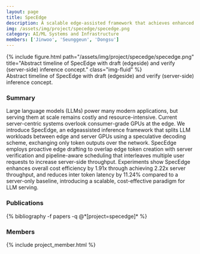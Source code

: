 ```yaml
---
layout: page
title: SpecEdge
description: A scalable edge-assisted framework that achieves enhanced cost efficiency and reduced latency
img: /assets/img/project/specedge/specedge.png
category: AI/ML Systems and Infrastructure
members: ['Jinwoo', 'Seunggeun', 'Dongsu']
---
```


<div class="row justify-content-sm-center">
    <div class="col-12 mt-3">
        {% include figure.html path="/assets/img/project/specedge/specedge.png" title="Abstract timeline of SpecEdge with draft (edgeside) and verify (server-side) inference concept." class="img-fluid" %}
        <div class="caption">
          Abstract timeline of SpecEdge with draft (edgeside) and verify (server-side) inference concept.
        </div>
    </div>
</div>

<h3>Summary</h3>
Large language models (LLMs) power many modern applications, but serving
them at scale remains costly and resource-intensive. Current server-centric systems overlook consumer-grade GPUs at the edge. We introduce SpecEdge, an edgeassisted inference framework that splits LLM workloads between edge and server GPUs using a speculative decoding scheme, exchanging only token outputs over the network. SpecEdge employs proactive edge drafting to overlap edge token
creation with server verification and pipeline-aware scheduling that interleaves
multiple user requests to increase server-side throughput. Experiments show
SpecEdge enhances overall cost efficiency by 1.91x through achieving 2.22x server throughput, and reduces inter token latency by 11.24% compared to a server-only baseline, introducing a scalable, cost-effective paradigm for LLM serving.

<h3>Publications</h3>
<div class="publications">
{% bibliography -f papers -q @*[project=specedge]* %}
</div>

<h3>Members</h3>
{% include project_member.html %}

